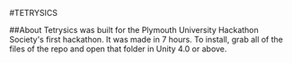 #TETRYSICS

##About
Tetrysics was built for the Plymouth University Hackathon Society's first hackathon. It was made in 7 hours. To install, grab all of the files of the repo and open that folder in Unity 4.0 or above.
